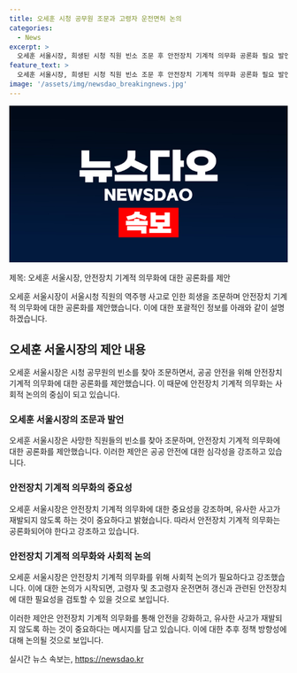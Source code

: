 ```yaml
---
title: 오세훈 시청 공무원 조문과 고령자 운전면허 논의
categories:
  - News
excerpt: >
  오세훈 서울시장, 희생된 시청 직원 빈소 조문 후 안전장치 기계적 의무화 공론화 필요 발언. 고인을 추모하며 교통사고로 인한 안타까움을 표하고, 고령자 운전면허 갱신 시 안전장치 필요성 논의할 것이라고 밝혔다. 안전장치를 의무화하고 사회적 논의를 통해 동종의 사고 예방을 강조하며, 유사한 사고 발생 방지를 위한 검토를 진행할 것을 강조했다.
feature_text: >
  오세훈 서울시장, 희생된 시청 직원 빈소 조문 후 안전장치 기계적 의무화 공론화 필요 발언. 고인을 추모하며 교통사고로 인한 안타까움을 표하고, 고령자 운전면허 갱신 시 안전장치 필요성 논의할 것이라고 밝혔다. 안전장치를 의무화하고 사회적 논의를 통해 동종의 사고 예방을 강조하며, 유사한 사고 발생 방지를 위한 검토를 진행할 것을 강조했다.
image: '/assets/img/newsdao_breakingnews.jpg'
---
```


<p><img src="/assets/img/newsdao_breakingnews.jpg" alt="cryptoinkorea 속보" /></p>

<p>제목: 오세훈 서울시장, 안전장치 기계적 의무화에 대한 공론화를 제안</p>

<p>오세훈 서울시장이 서울시청 직원의 역주행 사고로 인한 희생을 조문하며 안전장치 기계적 의무화에 대한 공론화를 제안했습니다. 이에 대한 포괄적인 정보를 아래와 같이 설명하겠습니다.</p>

<h2 data-ke-size="size26">오세훈 서울시장의 제안 내용</h2>

<p data-ke-size="size16">오세훈 서울시장은 시청 공무원의 빈소를 찾아 조문하면서, 공공 안전을 위해 안전장치 기계적 의무화에 대한 공론화를 제안했습니다. 이 때문에 안전장치 기계적 의무화는 사회적 논의의 중심이 되고 있습니다.</p>

<h3>오세훈 서울시장의 조문과 발언</h3>

<p data-ke-size="size16">오세훈 서울시장은 사망한 직원들의 빈소를 찾아 조문하며, 안전장치 기계적 의무화에 대한 공론화를 제안했습니다. 이러한 제안은 공공 안전에 대한 심각성을 강조하고 있습니다.</p>

<h3>안전장치 기계적 의무화의 중요성</h3>

<p data-ke-size="size16">오세훈 서울시장은 안전장치 기계적 의무화에 대한 중요성을 강조하며, 유사한 사고가 재발되지 않도록 하는 것이 중요하다고 밝혔습니다. 따라서 안전장치 기계적 의무화는 공론화되어야 한다고 강조하고 있습니다.</p>

<h3>안전장치 기계적 의무화와 사회적 논의</h3>

<p data-ke-size="size16">오세훈 서울시장은 안전장치 기계적 의무화를 위해 사회적 논의가 필요하다고 강조했습니다. 이에 대한 논의가 시작되면, 고령자 및 초고령자 운전면허 갱신과 관련된 안전장치에 대한 필요성을 검토할 수 있을 것으로 보입니다.</p>

<p>이러한 제안은 안전장치 기계적 의무화를 통해 안전을 강화하고, 유사한 사고가 재발되지 않도록 하는 것이 중요하다는 메시지를 담고 있습니다. 이에 대한 추후 정책 방향성에 대해 논의될 것으로 보입니다.</p>
실시간 뉴스 속보는, <a href="https://newsdao.kr" rel="dofollow">https://newsdao.kr</a>


